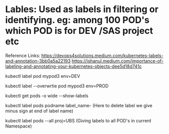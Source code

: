 # Lables: Used as labels in filtering or identifying. eg: among 100 POD's which POD is for DEV /SAS project etc

Reference Links: https://devops4solutions.medium.com/kubernetes-labels-and-annotation-3bb0a5a22193
                 https://ishanul.medium.com/importance-of-labeling-and-annotating-your-kubernetes-objects-dee5d18d741c
                 

kubectl label pod mypod3 env=DEV

kubectl label --overwrtie pod mypod3 env=PROD

kubectl get pods -o wide --show-labels

kubectl label pods podname label_name- (Here to delete label we give minus sign at end of label name)

kubectl label pods --all proj=UBS (Giving labels to all POD's in current Namespace)
